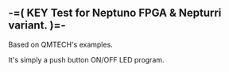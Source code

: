 -=( KEY Test for Neptuno FPGA & Nepturri variant. )=-
-----------------------------------------------------

Based on QMTECH's examples.

It's simply a push button ON/OFF LED program.
